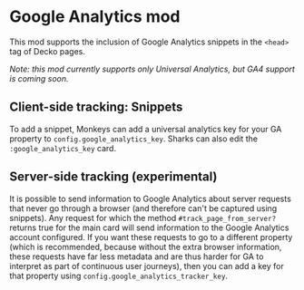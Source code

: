 <!--
# @title README - mod: google analytics
-->

# Google Analytics mod

This mod supports the inclusion of Google Analytics snippets in the `<head>` tag
of Decko pages.

_Note: this mod currently supports only Universal Analytics, but GA4 support is
coming soon._

## Client-side tracking: Snippets

To add a snippet, Monkeys can add a universal analytics key for your GA property
to `config.google_analytics_key`. Sharks can also edit
the `:google_analytics_key` card.

## Server-side tracking (experimental)

It is possible to send information to Google Analytics about server requests
that never go through a browser (and therefore can't be captured using 
snippets). Any request for which the method `#track_page_from_server?` 
returns true for the main card will send information to the Google Analytics
account configured. If you want these requests to go to a different property
(which is recommended, because without the extra browser information, these
requests have far less metadata and are thus harder for GA to interpret as 
part of continuous user journeys), then you can add a key for that property
using `config.google_analytics_tracker_key`.
